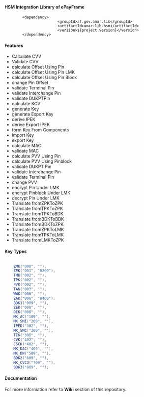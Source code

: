 #### HSM Integration Library of ePayFrame 


```
		<dependency>
                        <groupId>af.gov.anar.lib</groupId>
                        <artifactId>anar-lib-hsm</artifactId>
                        <version>${project.version}</version>
		</dependency>

```

#### Features



- Calculate CVV
- Validate CVV
- calculate Offset Using Pin
- calculate Offset Using Pin LMK
- calculate Offset Using Pin Block
- change Pin Offset
- validate Terminal Pin
- validate Interchange Pin
- validate DUKPTPin
- calculate KCV
- generate Key
- generate Export Key
- derive IPEK
- derive Export IPEK
- form Key From Components
- import Key
- export Key
- calculate MAC
- validate MAC
- calculate PVV Using Pin
- calculate PVV Using Pinblock 
- validate DUKPT Pin 
- validate Interchange Pin
- validate Terminal Pin
- change PVV
- encrypt Pin Under LMK
- encrypt Pinblock Under LMK
- decrypt Pin Under LMK
- Translate fromZPKToZPK
- Translate fromTPKToZPK
- Translate fromTPKToBDK
- Translate fromBDKToBDK
- Translate fromBDKToZPK
- Translate fromZPKToLMK
- Translate fromTPKToLMK
- Translate fromLMKToZPK


#### Key Types

```java

	ZMK("000", ""),
	ZPK("001", "0200"),
	TMK("002", ""),
	TPK("002", ""),
	PVK("002", ""),
	TAK("003", ""),
	WWK("006", ""),
	ZAK("006", "0400"),
	BDK1("009", ""),
	ZEK("00A", ""),
	DEK("00B", ""),
	MK_AC("109", ""),
	MK_SMI("209", ""),
	IPEK("302", ""),
	MK_SMC("309", ""),
	TEK("30B", ""),
	CVK("402", ""),
	CSCK("402", ""),
	MK_DAC("409", ""),
	MK_DN("509", ""),
	BDK2("609", ""),
	MK_CVC3("709", ""),
	BDK3("809", "");

```
#### Documentation 

For more information refer to **Wiki** section of this repository. 
